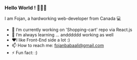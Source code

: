 ### Hello World ! 👋😄👋

 I am Fojan, a hardworking web-developer from Canada 💻

- 🔭 I’m currently working on 'Shopping-cart' repo via React.js
- 🌱 I’m always learning ... andddddd working as well
- :heart:I like Front-End side a lot :)
- 📫 How to reach me: fojanbabaali@gmail.com
- ⚡ Fun fact: :)

